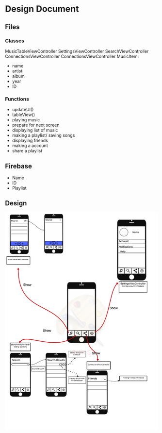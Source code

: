 # Design Document

## Files

### Classes
MusicTableViewController
SettingsViewController
SearchViewController
ConnectionsViewController
ConnectionsViewController
MusicItem:
- name
- artist 
- album
- year
- ID

### Functions
-	updateUI()
-	tableView()
- playing music
-	prepare for next screen
- displaying list of music
- making a playlist/ saving songs
- displaying friends
- making a account
- share a playlist

## Firebase
- Name
- ID
- Playlist

## Design

![](doc/designSketch.png)

